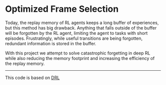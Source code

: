 # Optimized Frame Selection

Today, the replay memory of RL agents keeps a long buffer of experiences, but this method has big drawback. Anything that falls outside of the buffer will be forgotten by the RL agent, limiting the agent to tasks with short episodes. Frustratingly, while useful transitions are being forgotten, redundant information is stored in the buffer.

With this project we attempt to solve catastrophic forgetting in deep RL while also reducing the memory footprint and increasing the efficiency of the replay memory.

---

This code is based on [DRL](https://github.com/cgel/DRL)
